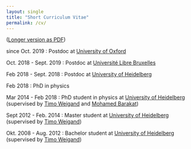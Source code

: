 ```yaml
---
layout: single
title: "Short Curriculum Vitae"
permalink: /cv/
---
```


([Longer version as PDF](/CV_MartinBies.pdf))

since Oct. 2019
:   Postdoc at [University of Oxford](https://www.maths.ox.ac.uk/people/martin.bies)

Oct. 2018 - Sept. 2019
:   Postdoc at [Université Libre Bruxelles](http://www.ulb.ac.be/sciences/ptm/pmif/)

Feb 2018 - Sept. 2018
:   Postdoc at [University of Heidelberg](https://www.thphys.uni-heidelberg.de/index.php?lang=e&n1=bsm_group)

Feb 2018
:   PhD in physics

Mar 2014 - Feb 2018
:   PhD student in physics at [University of Heidelberg](https://www.thphys.uni-heidelberg.de/index.php?lang=e&n1=bsm_group) (supervised by [Timo Weigand](https://www.thphys.uni-heidelberg.de/~weigand/) and [Mohamed Barakat](https://mohamed-barakat.github.io/))
    
Sept 2012 - Feb. 2014
:   Master student at [University of Heidelberg](https://www.thphys.uni-heidelberg.de/index.php?lang=e&n1=bsm_group)   (supervised by [Timo Weigand](https://www.thphys.uni-heidelberg.de/~weigand/))

Okt. 2008 - Aug. 2012
:   Bachelor student at [University of Heidelberg](https://www.thphys.uni-heidelberg.de/index.php?lang=e&n1=bsm_group) (supervised by [Timo Weigand](https://www.thphys.uni-heidelberg.de/~weigand/))
